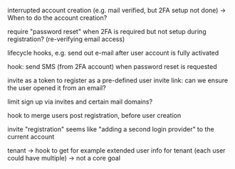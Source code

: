 interrupted account creation (e.g. mail verified, but 2FA setup not done)
-> When to do the account creation?

require "password reset" when 2FA is required but not setup during registration? (re-verifying email access)

lifecycle hooks, e.g. send out e-mail after user account is fully activated

hook: send SMS (from 2FA account) when password reset is requested

invite as a token to register as a pre-defined user
invite link: can we ensure the user opened it from an email?


limit sign up via invites and certain mail domains?


hook to merge users post registration, before user creation


invite "registration" seems like "adding a second login provider" to the current account



tenant
-> hook to get for example extended user info for tenant (each user could have multiple)
-> not a core goal